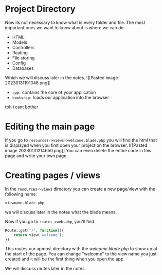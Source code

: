 # Project Directory
Now its not necessary to know what is every folder and file. The most important ones we want to know about is where we can do:
- HTML
- Models
- Controllers
- Routing
- File storing
- Config
- Databases

Which we will discuss later in the notes.
![[Pasted image 20230131191048.png]]

- `app:` contains the core of your application
- `bootsrap:` loads our application into the browser

tbh i cant bother 

# Editing the main page
If you go to `resources->views->welcome.blade.php` you will find the html that is displayed when you first open your project on the browser.
![[Pasted image 20230131214650.png]]
You can even delete the entire code in this page and write your own page.

# Creating pages / views
In the `resources->views` directory you can create a new page/view with the following name:
```
viewname.blade.php
```
we will discuss later in the notes what the blade means.

Now if you go to `routes->web.php`, you'll find
```php
Route::get('/', function(){
	return view('welcome');
})
```
This routes our upmost directory with the _welcome.blade.php_ to show up at the start of the page.
You can change "welcome" to the view name you just created and it will be the first thing when you open the app.

We will discuss routes later in the notes.
